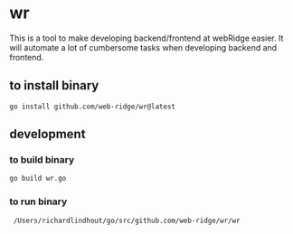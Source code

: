 # wr
This is a tool to make developing backend/frontend at webRidge easier. It will automate a lot of cumbersome tasks when developing backend and frontend.

## to install binary
```
go install github.com/web-ridge/wr@latest
```

## development

### to build binary
```sh
go build wr.go
```


### to run binary
```sh
 /Users/richardlindhout/go/src/github.com/web-ridge/wr/wr
 ```
